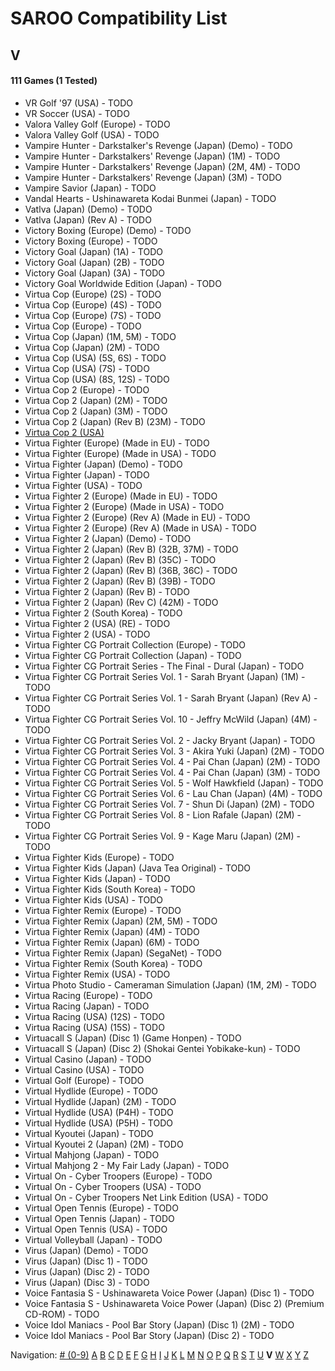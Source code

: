 # SAROO Compatibility List

## V

#### 111 Games (1 Tested)

- VR Golf '97 (USA) - TODO
- VR Soccer (USA) - TODO
- Valora Valley Golf (Europe) - TODO
- Valora Valley Golf (USA) - TODO
- Vampire Hunter - Darkstalker's Revenge (Japan) (Demo) - TODO
- Vampire Hunter - Darkstalkers' Revenge (Japan) (1M) - TODO
- Vampire Hunter - Darkstalkers' Revenge (Japan) (2M, 4M) - TODO
- Vampire Hunter - Darkstalkers' Revenge (Japan) (3M) - TODO
- Vampire Savior (Japan) - TODO
- Vandal Hearts - Ushinawareta Kodai Bunmei (Japan) - TODO
- Vatlva (Japan) (Demo) - TODO
- Vatlva (Japan) (Rev A) - TODO
- Victory Boxing (Europe) (Demo) - TODO
- Victory Boxing (Europe) - TODO
- Victory Goal (Japan) (1A) - TODO
- Victory Goal (Japan) (2B) - TODO
- Victory Goal (Japan) (3A) - TODO
- Victory Goal Worldwide Edition (Japan) - TODO
- Virtua Cop (Europe) (2S) - TODO
- Virtua Cop (Europe) (4S) - TODO
- Virtua Cop (Europe) (7S) - TODO
- Virtua Cop (Europe) - TODO
- Virtua Cop (Japan) (1M, 5M) - TODO
- Virtua Cop (Japan) (2M) - TODO
- Virtua Cop (USA) (5S, 6S) - TODO
- Virtua Cop (USA) (7S) - TODO
- Virtua Cop (USA) (8S, 12S) - TODO
- Virtua Cop 2 (Europe) - TODO
- Virtua Cop 2 (Japan) (2M) - TODO
- Virtua Cop 2 (Japan) (3M) - TODO
- Virtua Cop 2 (Japan) (Rev B) (23M) - TODO
- [Virtua Cop 2 (USA)](../Regions/USA/MK-81043/01/README.md)
- Virtua Fighter (Europe) (Made in EU) - TODO
- Virtua Fighter (Europe) (Made in USA) - TODO
- Virtua Fighter (Japan) (Demo) - TODO
- Virtua Fighter (Japan) - TODO
- Virtua Fighter (USA) - TODO
- Virtua Fighter 2 (Europe) (Made in EU) - TODO
- Virtua Fighter 2 (Europe) (Made in USA) - TODO
- Virtua Fighter 2 (Europe) (Rev A) (Made in EU) - TODO
- Virtua Fighter 2 (Europe) (Rev A) (Made in USA) - TODO
- Virtua Fighter 2 (Japan) (Demo) - TODO
- Virtua Fighter 2 (Japan) (Rev B) (32B, 37M) - TODO
- Virtua Fighter 2 (Japan) (Rev B) (35C) - TODO
- Virtua Fighter 2 (Japan) (Rev B) (36B, 36C) - TODO
- Virtua Fighter 2 (Japan) (Rev B) (39B) - TODO
- Virtua Fighter 2 (Japan) (Rev B) - TODO
- Virtua Fighter 2 (Japan) (Rev C) (42M) - TODO
- Virtua Fighter 2 (South Korea) - TODO
- Virtua Fighter 2 (USA) (RE) - TODO
- Virtua Fighter 2 (USA) - TODO
- Virtua Fighter CG Portrait Collection (Europe) - TODO
- Virtua Fighter CG Portrait Collection (Japan) - TODO
- Virtua Fighter CG Portrait Series - The Final - Dural (Japan) - TODO
- Virtua Fighter CG Portrait Series Vol. 1 - Sarah Bryant (Japan) (1M) - TODO
- Virtua Fighter CG Portrait Series Vol. 1 - Sarah Bryant (Japan) (Rev A) - TODO
- Virtua Fighter CG Portrait Series Vol. 10 - Jeffry McWild (Japan) (4M) - TODO
- Virtua Fighter CG Portrait Series Vol. 2 - Jacky Bryant (Japan) - TODO
- Virtua Fighter CG Portrait Series Vol. 3 - Akira Yuki (Japan) (2M) - TODO
- Virtua Fighter CG Portrait Series Vol. 4 - Pai Chan (Japan) (2M) - TODO
- Virtua Fighter CG Portrait Series Vol. 4 - Pai Chan (Japan) (3M) - TODO
- Virtua Fighter CG Portrait Series Vol. 5 - Wolf Hawkfield (Japan) - TODO
- Virtua Fighter CG Portrait Series Vol. 6 - Lau Chan (Japan) (4M) - TODO
- Virtua Fighter CG Portrait Series Vol. 7 - Shun Di (Japan) (2M) - TODO
- Virtua Fighter CG Portrait Series Vol. 8 - Lion Rafale (Japan) (2M) - TODO
- Virtua Fighter CG Portrait Series Vol. 9 - Kage Maru (Japan) (2M) - TODO
- Virtua Fighter Kids (Europe) - TODO
- Virtua Fighter Kids (Japan) (Java Tea Original) - TODO
- Virtua Fighter Kids (Japan) - TODO
- Virtua Fighter Kids (South Korea) - TODO
- Virtua Fighter Kids (USA) - TODO
- Virtua Fighter Remix (Europe) - TODO
- Virtua Fighter Remix (Japan) (2M, 5M) - TODO
- Virtua Fighter Remix (Japan) (4M) - TODO
- Virtua Fighter Remix (Japan) (6M) - TODO
- Virtua Fighter Remix (Japan) (SegaNet) - TODO
- Virtua Fighter Remix (South Korea) - TODO
- Virtua Fighter Remix (USA) - TODO
- Virtua Photo Studio - Cameraman Simulation (Japan) (1M, 2M) - TODO
- Virtua Racing (Europe) - TODO
- Virtua Racing (Japan) - TODO
- Virtua Racing (USA) (12S) - TODO
- Virtua Racing (USA) (15S) - TODO
- Virtuacall S (Japan) (Disc 1) (Game Honpen) - TODO
- Virtuacall S (Japan) (Disc 2) (Shokai Gentei Yobikake-kun) - TODO
- Virtual Casino (Japan) - TODO
- Virtual Casino (USA) - TODO
- Virtual Golf (Europe) - TODO
- Virtual Hydlide (Europe) - TODO
- Virtual Hydlide (Japan) (2M) - TODO
- Virtual Hydlide (USA) (P4H) - TODO
- Virtual Hydlide (USA) (P5H) - TODO
- Virtual Kyoutei (Japan) - TODO
- Virtual Kyoutei 2 (Japan) (2M) - TODO
- Virtual Mahjong (Japan) - TODO
- Virtual Mahjong 2 - My Fair Lady (Japan) - TODO
- Virtual On - Cyber Troopers (Europe) - TODO
- Virtual On - Cyber Troopers (USA) - TODO
- Virtual On - Cyber Troopers Net Link Edition (USA) - TODO
- Virtual Open Tennis (Europe) - TODO
- Virtual Open Tennis (Japan) - TODO
- Virtual Open Tennis (USA) - TODO
- Virtual Volleyball (Japan) - TODO
- Virus (Japan) (Demo) - TODO
- Virus (Japan) (Disc 1) - TODO
- Virus (Japan) (Disc 2) - TODO
- Virus (Japan) (Disc 3) - TODO
- Voice Fantasia S - Ushinawareta Voice Power (Japan) (Disc 1) - TODO
- Voice Fantasia S - Ushinawareta Voice Power (Japan) (Disc 2) (Premium CD-ROM) - TODO
- Voice Idol Maniacs - Pool Bar Story (Japan) (Disc 1) (2M) - TODO
- Voice Idol Maniacs - Pool Bar Story (Japan) (Disc 2) - TODO

Navigation:
[# (0-9)](./09.md) [A](./A.md) [B](./B.md) [C](./C.md) [D](./D.md) [E](./E.md) [F](./F.md) [G](./G.md) [H](./H.md) [I](./I.md) [J](./J.md) [K](./K.md) [L](./L.md) [M](./M.md) [N](./N.md) [O](./O.md) [P](./P.md) [Q](./Q.md) [R](./R.md) [S](./S.md) [T](./T.md) [U](./U.md) **V** [W](./W.md) [X](./X.md) [Y](./Y.md) [Z](./Z.md)

